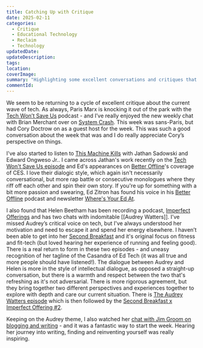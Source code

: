 ```yaml
---
title: Catching Up with Critique
date: 2025-02-11
categories:
  - Critique
  - Educational Technology
  - Reclaim
  - Technology
updatedDate: 
updateDescription: 
tags: 
location: 
coverImage: 
summary: "Highlighting some excellent conversations and critiques that are floating out there on the #SmallWeb"
commentId:
---
```

We seem to be returning to a cycle of excellent critique about the current wave of tech. As always, Paris Marx is knocking it out of the park with the [Tech Won’t Save Us](https://techwontsave.us/) podcast - and I’ve really enjoyed the new weekly chat with Brian Merchant over on [System Crash](https://feeds.buzzsprout.com/2425400.rss). This week was sans-Paris, but had Cory Doctrow on as a guest host for the week. This was such a good conversation about the week that was and I do really appreciate Cory’s perspective on things. 

I've also started to listen to [This Machine Kills](https://soundcloud.com/thismachinekillspod) with Jathan Sadowski and Edward Ongweso Jr.. I came across Jathan's work recently on the [Tech Won't Save Us episode](https://techwontsave.us/episode/259_how_to_see_tech_like_a_luddite_w_jathan_sadowski/) and Ed's appearances on [Better Offline](https://www.betteroffline.com/)'s coverage of CES. I love their dialogic style, which again isn't necessarily conversational, but more rap battle or consecutive monologues where they riff off each other and spin their own story. If you're up for something with a bit more passion and swearing, Ed Zitron has found his voice in his [Better Offline](https://linktr.ee/betteroffline) podcast and newsletter [Where's Your Ed At](https://www.wheresyoured.at/). 

I also found that Helen Beetham has been recording a podcast, [Imperfect Offerings]() and has two chats with indomitable [[Audrey Watters]]. I’ve missed Audrey’s critical voice on tech, but I've always understood her motivation and need to escape it and spend her energy elsewhere. I haven’t been able to get into her [Second Breakfast](https://2ndbreakfast.audreywatters.com/) and it's original focus on fitness and fit-tech (but loved hearing her experience of running and feeling good). There is a real return to form in these two episodes - and uneasy recognition of her tagline of the Casandra of Ed Tech (it was all true and more people should have listened!). The dialogue between Audrey and Helen is more in the style of intellectual dialogue, as opposed a straight-up conversation, but there is a warmth and respect between the two that's refreshing as it's not adversarial. There is more rigorous agreement, but they bring together two different perspectives and experiences together to explore with depth and care our current situation. There is [The Audrey Watters episode](https://helenbeetham.substack.com/p/the-audrey-watters-episode) which is then followed by the [Second Breakfast x Imperfect Offering #2](https://helenbeetham.substack.com/p/second-breakfast-x-imperfect-offering). 

Keeping on the Audrey theme, I also watched her [chat with Jim Groom on blogging and writing](https://archive.reclaim.tv/videos/watch/00ac4035-ab52-4960-a4a5-1eaf9d7cbe4a) - and it was a fantastic way to start the week. Hearing her journey into writing, finding and reinventing yourself was really inspiring.


